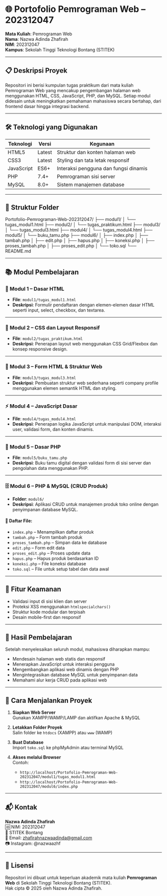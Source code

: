 # 🌐 Portofolio Pemrograman Web – 202312047

**Mata Kuliah**: Pemrograman Web  
**Nama**: Nazwa Adinda Zhafirah  
**NIM**: 202312047  
**Kampus**: Sekolah Tinggi Teknologi Bontang (STITEK)

---

## 📋 Deskripsi Proyek

Repositori ini berisi kumpulan tugas praktikum dari mata kuliah Pemrograman Web yang mencakup pengembangan halaman web menggunakan HTML, CSS, JavaScript, PHP, dan MySQL. Setiap modul didesain untuk meningkatkan pemahaman mahasiswa secara bertahap, dari frontend dasar hingga integrasi backend.

---

## 🛠️ Teknologi yang Digunakan

| Teknologi   | Versi   | Kegunaan                                 |
|-------------|---------|------------------------------------------|
| HTML5       | Latest  | Struktur dan konten halaman web          |
| CSS3        | Latest  | Styling dan tata letak responsif         |
| JavaScript  | ES6+    | Interaksi pengguna dan fungsi dinamis    |
| PHP         | 7.4+    | Pemrograman sisi server                  |
| MySQL       | 8.0+    | Sistem manajemen database                |

---

## 📁 Struktur Folder
Portofolio-Pemrograman-Web-202312047/
├── modul1/
│ └── tugas_modul1.html
├── modul2/
│ └── tugas_praktikum.html
├── modul3/
│ └── tugas_modul3.html
├── modul4/
│ └── tugas_modul4.html
├── modul5/
│ └── buku_tamu.php
├── modul6/
│ ├── index.php
│ ├── tambah.php
│ ├── edit.php
│ ├── hapus.php
│ ├── koneksi.php
│ ├── proses_tambah.php
│ ├── proses_edit.php
│ └── toko.sql
└── README.md

---

## 📚 Modul Pembelajaran

### 📝 Modul 1 – Dasar HTML  
- **File**: `modul1/tugas_modul1.html`  
- **Deskripsi**: Formulir pendaftaran dengan elemen-elemen dasar HTML seperti input, select, checkbox, dan textarea.

---

### 🎨 Modul 2 – CSS dan Layout Responsif  
- **File**: `modul2/tugas_praktikum.html`  
- **Deskripsi**: Penerapan layout web menggunakan CSS Grid/Flexbox dan konsep responsive design.

---

### 🚀 Modul 3 – Form HTML & Struktur Web  
- **File**: `modul3/tugas_modul3.html`  
- **Deskripsi**: Pembuatan struktur web sederhana seperti company profile menggunakan elemen semantik HTML dan styling.

---

### ⚡ Modul 4 – JavaScript Dasar  
- **File**: `modul4/tugas_modul4.html`  
- **Deskripsi**: Penerapan logika JavaScript untuk manipulasi DOM, interaksi user, validasi form, dan konten dinamis.

---

### 🔧 Modul 5 – Dasar PHP  
- **File**: `modul5/buku_tamu.php`  
- **Deskripsi**: Buku tamu digital dengan validasi form di sisi server dan pengolahan data menggunakan PHP.

---

### 🗄️ Modul 6 – PHP & MySQL (CRUD Produk)  
- **Folder**: `modul6/`  
- **Deskripsi**: Aplikasi CRUD untuk manajemen produk toko online dengan penyimpanan database MySQL.

#### 📂 Daftar File:
- `index.php` – Menampilkan daftar produk  
- `tambah.php` – Form tambah produk  
- `proses_tambah.php` – Simpan data ke database  
- `edit.php` – Form edit data  
- `proses_edit.php` – Proses update data  
- `hapus.php` – Hapus produk berdasarkan ID  
- `koneksi.php` – File koneksi database  
- `toko.sql` – File untuk setup tabel dan data awal

---

## 🔐 Fitur Keamanan

- Validasi input di sisi klien dan server  
- Proteksi XSS menggunakan `htmlspecialchars()`  
- Struktur kode modular dan terpisah  
- Desain mobile-first dan responsif

---

## 🧠 Hasil Pembelajaran

Setelah menyelesaikan seluruh modul, mahasiswa diharapkan mampu:

- Mendesain halaman web statis dan responsif
- Menerapkan JavaScript untuk interaksi pengguna
- Mengembangkan aplikasi web dinamis dengan PHP
- Mengintegrasikan database MySQL untuk penyimpanan data
- Memahami alur kerja CRUD pada aplikasi web

---

## 🧪 Cara Menjalankan Proyek

1. **Siapkan Web Server**  
   Gunakan XAMPP/WAMP/LAMP dan aktifkan Apache & MySQL

2. **Letakkan Folder Proyek**  
   Salin folder ke `htdocs` (XAMPP) atau `www` (WAMP)

3. **Buat Database**  
   Import `toko.sql` ke phpMyAdmin atau terminal MySQL

4. **Akses melalui Browser**  
   Contoh:  
   - `http://localhost/Portofolio-Pemrograman-Web-202312047/modul1/tugas_modul1.html`  
   - `http://localhost/Portofolio-Pemrograman-Web-202312047/modul6/index.php`

---

## 📬 Kontak

**Nazwa Adinda Zhafirah**  
🆔 NIM: 202312047  
🏫 STITEK Bontang  
📧 Email: zhafirahnazwaadinda@gmail.com  
📷 Instagram: @nazwaazhf

---

## 📄 Lisensi

Repositori ini dibuat untuk keperluan akademik mata kuliah **Pemrograman Web** di Sekolah Tinggi Teknologi Bontang (STITEK).  
Hak cipta © 2025 oleh Nazwa Adinda Zhafirah.


